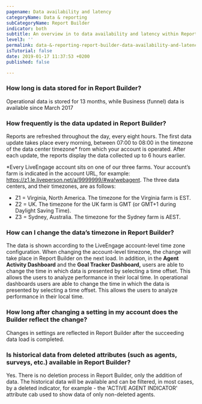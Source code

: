 ```yaml
---
pagename: Data availability and latency
categoryName: Data & reporting
subCategoryName: Report Builder
indicator: both
subtitle: An overview in to data availability and latency within Report Builder
level3: ''
permalink: data-&-reporting-report-builder-data-availability-and-latency.html
isTutorial: false
date: 2019-01-17 11:37:53 +0200
published: false

---
```

### **How long is data stored for in Report Builder?**

Operational data is stored for 13 months, while Business (funnel) data is available since March 2017

### **How frequently is the data updated in Report Builder?**

Reports are refreshed throughout the day, every eight hours. The first data update takes place every morning, between 07:00 to 08:00 in the timezone of the data center timezone* from which your account is operated. After each update, the reports display the data collected up to 6 hours earlier.

\*Every LiveEngage account sits on one of our three farms. Your account’s farm is indicated in the account URL, for example: https://z1.le.liveperson.net/a/9999999/#wa!webagent. The three data centers, and their timezones, are as follows:

* Z1 = Virginia, North America. The timezone for the Virginia farm is EST.
* Z2 = UK. The timezone for the UK farm is GMT (or GMT+1 during Daylight Saving Time).
* Z3 = Sydney, Australia. The timezone for the Sydney farm is AEST.

### **How can I change the data’s timezone in Report Builder?**

The data is shown according to the LiveEngage account-level time zone configuration. When changing the account-level timezone, the change will take place in Report Builder on the next load. In addition, in the **Agent Activity Dashboard** and the **Goal Tracker Dashboard,** users are able to change the time in which data is presented by selecting a time offset. This allows the users to analyze performance in their local time. In operational dashboards users are able to change the time in which the data is presented by selecting a time offset. This allows the users to analyze performance in their local time.  

### **How long after changing a setting in my account does the Builder reflect the change?**

Changes in settings are reflected in Report Builder after the succeeding data load is completed.

### **Is historical data from deleted attributes (such as agents, surveys, etc.) available in Report Builder?**

Yes. There is no deletion process in Report Builder, only the addition of data. The historical data will be available and can be filtered, in most cases, by a deleted indicator, for example - the 'ACTIVE AGENT INDICATOR' attribute cab used to show data of only non-deleted agents.
